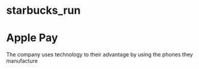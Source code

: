 # starbucks_run

# Apple Pay 

The company uses technology to their advantage by using the phones they manufacture 